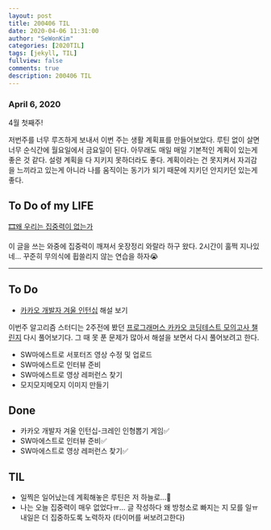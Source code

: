 ```yaml
---
layout: post
title: 200406 TIL 
date: 2020-04-06 11:31:00
author: "SeWonKim"
categories: [2020TIL]
tags: [jekyll, TIL]
fullview: false
comments: true
description: 200406 TIL
---
```


### April 6, 2020

4월 첫째주!

저번주를 너무 루즈하게 보내서 이번 주는 생활 계획표를 만들어보았다.
루틴 없이 살면 너무 순식간에 월요일에서 금요일이 된다. 
아무래도 매일 매일 기본적인 계획이 있는게 좋은 것 같다. 설령 계획을 다 지키지 못하더라도 좋다.
계획이라는 건 못지켜서 자괴감을 느끼라고 있는게 아니라 나를 움직이는 동기가 되기 때문에 지키던 안지키던 있는게 좋다.
    



## To Do of my LIFE

[🎞왜 우리는 집중력이 없는가](https://www.youtube.com/watch?v=8V081wPlCbM)

이 글을 쓰는 와중에 집중력이 깨져서 옷장정리 와랄라 하구 왔다. 2시간이 훌쩍 지나있네...
꾸준히 무의식에 휩쓸리지 않는 연습을 하자😭 


---

## To Do
- [카카오 개발자 겨울 인턴십](https://tech.kakao.com/2020/04/01/2019-internship-test/) 해설 보기

이번주 알고리즘 스터디는 2주전에 봤던 [프로그래머스 카카오 코딩테스트 모의고사 챌린지](https://programmers.co.kr/competitions/145/kakao-internship-test) 다시 풀어보기다.
그 때 못 푼 문제가 많아서 해설을 보면서 다시 풀어보려고 한다. 

- SW마에스트로 서포터즈 영상 수정 및 업로드
- SW마에스트로 인터뷰 준비
- SW마에스트로 영상 레퍼런스 찾기
- 모지모지메모지 이미지 만들기
　
## Done
- 카카오 개발자 겨울 인턴십-크레인 인형뽑기 게임✅
- SW마에스트로 인터뷰 준비✅
- SW마에스트로 영상 레퍼런스 찾기✅


## TIL
- 일찍은 일어났는데 계획해놓은 루틴은 저 하늘로...🛫
- 나는 오늘 집중력이 매우 없었다ㅠ... 글 작성하다 왜 방청소로 빠지는 지 모를 일ㅠ 내일은 더 집중하도록 노력하자 (타이머를 써보려고한다)
